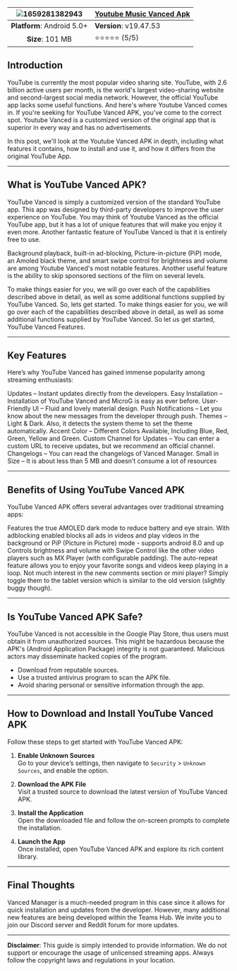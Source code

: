 | ![1659281382943](https://github.com/user-attachments/assets/a9cad302-864e-46b3-a3ad-fd0070efd7cb) | [**Youtube Music Vanced Apk**](https://youtubevanced.su/)  |
|:-------------------------------------------------:|-----------------------|
| **Platform**: Android 5.0+                       | **Version**: v19.47.53     |
| **Size**: 101 MB                               | ⭐⭐⭐⭐⭐ (5/5) |
## Introduction
YouTube is currently the most popular video sharing site. YouTube, with 2.6 billion active users per month, is the world's largest video-sharing website and second-largest social media network. However, the official YouTube app lacks some useful functions. And here's where Youtube Vanced comes in. If you're seeking for YouTube Vanced APK, you've come to the correct spot. Youtube Vanced is a customized version of the original app that is superior in every way and has no advertisements.

In this post, we'll look at the Youtube Vanced APK in depth, including what features it contains, how to install and use it, and how it differs from the original YouTube App.

---

## What is YouTube Vanced APK?
YouTube Vanced is simply a customized version of the standard YouTube app. This app was designed by third-party developers to improve the user experience on YouTube. You may think of Youtube Vanced as the official YouTube app, but it has a lot of unique features that will make you enjoy it even more. Another fantastic feature of YouTube Vanced is that it is entirely free to use.

Background playback, built-in ad-blocking, Picture-in-picture (PiP) mode, an Amoled black theme, and smart swipe control for brightness and volume are among Youtube Vanced's most notable features. Another useful feature is the ability to skip sponsored sections of the film on several levels. 

To make things easier for you, we will go over each of the capabilities described above in detail, as well as some additional functions supplied by YouTube Vanced. So, lets get started. To make things easier for you, we will go over each of the capabilities described above in detail, as well as some additional functions supplied by YouTube Vanced. So let us get started, YouTube Vanced Features.

---

## Key Features
Here’s why YouTube Vanced has gained immense popularity among streaming enthusiasts:

Updates – Instant updates directly from the developers.
Easy Installation – Installation of YouTube Vanced and MicroG is easy as ever before.
User-Friendly UI – Fluid and lovely material design.
Push Notifications – Let you know about the new messages from the developer through push.
Themes – Light & Dark. Also, it detects the system theme to set the theme automatically.
Accent Color – Different Colors Available, Including Blue, Red, Green, Yellow and Green.
Custom Channel for Updates – You can enter a custom URL to receive updates, but we recommend an official channel.
Changelogs – You can read the changelogs of Vanced Manager.
Small in Size – It is about less than 5 MB and doesn’t consume a lot of resources

---

## Benefits of Using YouTube Vanced APK
YouTube Vanced APK offers several advantages over traditional streaming apps:

Features the true AMOLED dark mode to reduce battery and eye strain.
With adblocking enabled blocks all ads in videos and play videos in the background or PiP (Picture in Picture) mode - supports android 8.0 and up
Controls brightness and volume with Swipe Control like the other video players such as MX Player (with configurable padding).
The auto-repeat feature allows you to enjoy your favorite songs and videos keep playing in a loop.
Not much interest in the new comments section or mini player? Simply toggle them to the tablet version which is similar to the old version (slightly buggy though).

---

## Is YouTube Vanced APK Safe?
YouTube Vanced is not accessible in the Google Play Store, thus users must obtain it from unauthorized sources. This might be hazardous because the APK's (Android Application Package) integrity is not guaranteed. Malicious actors may disseminate hacked copies of the program. 

- Download from reputable sources.
- Use a trusted antivirus program to scan the APK file.
- Avoid sharing personal or sensitive information through the app.

---

## How to Download and Install YouTube Vanced APK
Follow these steps to get started with YouTube Vanced APK:

1. **Enable Unknown Sources**  
   Go to your device’s settings, then navigate to `Security` > `Unknown Sources`, and enable the option.

2. **Download the APK File**  
   Visit a trusted source to download the latest version of YouTube Vanced APK.

3. **Install the Application**  
   Open the downloaded file and follow the on-screen prompts to complete the installation.

4. **Launch the App**  
   Once installed, open YouTube Vanced APK and explore its rich content library.

---

## Final Thoughts
Vanced Manager is a much-needed program in this case since it allows for quick installation and updates from the developer. However, many additional new features are being developed within the Teams Hub. We invite you to join our Discord server and Reddit forum for more updates.

---

**Disclaimer**: This guide is simply intended to provide information. We do not support or encourage the usage of unlicensed streaming apps. Always follow the copyright laws and regulations in your location.
